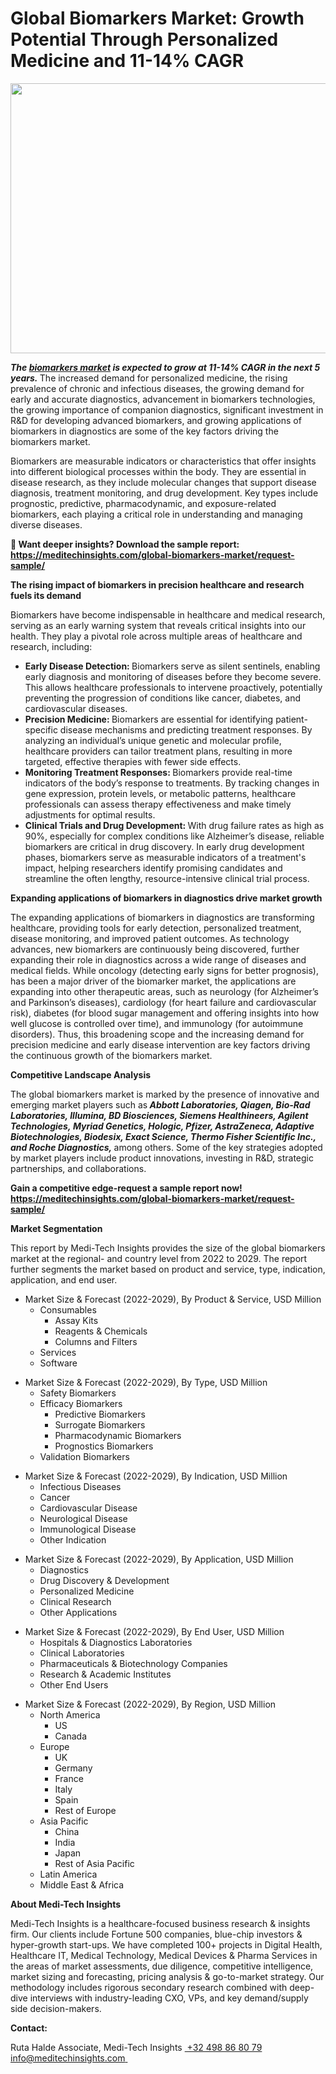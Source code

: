 <H1> Global Biomarkers Market: Growth Potential Through Personalized Medicine and 11-14% CAGR </H1>
<img class="alignnone size-full wp-image-1740" src="http://dailyinvestorhub.com/wp-content/uploads/2025/04/Biomarkers5.png" alt="" width="712" height="432" />

<strong><em>The </em></strong><a href="https://meditechinsights.com/global-biomarkers-market/"><strong><em>biomarkers market</em></strong></a><strong><em> is expected to grow at 11-14% CAGR in the next 5 years. </em></strong>The increased demand for personalized medicine, the rising prevalence of chronic and infectious diseases, the growing demand for early and accurate diagnostics, advancement in biomarkers technologies, the growing importance of companion diagnostics, significant investment in R&amp;D for developing advanced biomarkers, and growing applications of biomarkers in diagnostics are some of the key factors driving the biomarkers market.

Biomarkers are measurable indicators or characteristics that offer insights into different biological processes within the body. They are essential in disease research, as they include molecular changes that support disease diagnosis, treatment monitoring, and drug development. Key types include prognostic, predictive, pharmacodynamic, and exposure-related biomarkers, each playing a critical role in understanding and managing diverse diseases.

<strong>🔗 Want deeper insights? Download the sample report: </strong><strong>
</strong><a href="https://meditechinsights.com/global-biomarkers-market/request-sample/"><strong>https://meditechinsights.com/global-biomarkers-market/request-sample/</strong></a>

<strong>The rising impact of biomarkers in precision healthcare and research fuels its demand</strong>

Biomarkers have become indispensable in healthcare and medical research, serving as an early warning system that reveals critical insights into our health. They play a pivotal role across multiple areas of healthcare and research, including:
<ul>
 	<li><strong>Early Disease Detection: </strong>Biomarkers serve as silent sentinels, enabling early diagnosis and monitoring of diseases before they become severe. This allows healthcare professionals to intervene proactively, potentially preventing the progression of conditions like cancer, diabetes, and cardiovascular diseases.</li>
 	<li><strong>Precision Medicine: </strong>Biomarkers are essential for identifying patient-specific disease mechanisms and predicting treatment responses. By analyzing an individual’s unique genetic and molecular profile, healthcare providers can tailor treatment plans, resulting in more targeted, effective therapies with fewer side effects.</li>
 	<li><strong>Monitoring Treatment Responses: </strong>Biomarkers provide real-time indicators of the body’s response to treatments. By tracking changes in gene expression, protein levels, or metabolic patterns, healthcare professionals can assess therapy effectiveness and make timely adjustments for optimal results.</li>
 	<li><strong>Clinical Trials and Drug Development: </strong>With drug failure rates as high as 90%, especially for complex conditions like Alzheimer’s disease, reliable biomarkers are critical in drug discovery. In early drug development phases, biomarkers serve as measurable indicators of a treatment's impact, helping researchers identify promising candidates and streamline the often lengthy, resource-intensive clinical trial process.</li>
</ul>
<strong>Expanding applications of biomarkers in diagnostics drive market growth</strong>

The expanding applications of biomarkers in diagnostics are transforming healthcare, providing tools for early detection, personalized treatment, disease monitoring, and improved patient outcomes. As technology advances, new biomarkers are continuously being discovered, further expanding their role in diagnostics across a wide range of diseases and medical fields. While oncology (detecting early signs for better prognosis), has been a major driver of the biomarker market, the applications are expanding into other therapeutic areas, such as neurology (for Alzheimer’s and Parkinson’s diseases), cardiology (for heart failure and cardiovascular risk), diabetes (for blood sugar management and offering insights into how well glucose is controlled over time), and immunology (for autoimmune disorders). Thus, this broadening scope and the increasing demand for precision medicine and early disease intervention are key factors driving the continuous growth of the biomarkers market.

<strong>Competitive Landscape Analysis</strong>

The global biomarkers market is marked by the presence of innovative and emerging market players such as<strong><em> Abbott Laboratories, Qiagen, Bio-Rad Laboratories, Illumina, BD Biosciences, Siemens Healthineers, Agilent Technologies, Myriad Genetics, Hologic, Pfizer, AstraZeneca, Adaptive Biotechnologies, Biodesix, Exact Science, Thermo Fisher Scientific Inc., and Roche Diagnostics, </em></strong>among others. Some of the key strategies adopted by market players include product innovations, investing in R&amp;D, strategic partnerships, and collaborations.

<strong>Gain a competitive edge-request a sample report now!</strong><strong> </strong><strong>
</strong><a href="https://meditechinsights.com/global-biomarkers-market/request-sample/"><strong>https://meditechinsights.com/global-biomarkers-market/request-sample/</strong></a>

<strong>Market Segmentation</strong>

This report by Medi-Tech Insights provides the size of the global biomarkers market at the regional- and country level from 2022 to 2029. The report further segments the market based on product and service, type, indication, application, and end user.
<ul>
 	<li>Market Size &amp; Forecast (2022-2029), By Product &amp; Service, USD Million
<ul>
 	<li>Consumables
<ul>
 	<li>Assay Kits</li>
 	<li>Reagents &amp; Chemicals</li>
 	<li>Columns and Filters</li>
</ul>
</li>
 	<li>Services</li>
 	<li>Software</li>
</ul>
</li>
</ul>
<ul>
 	<li>Market Size &amp; Forecast (2022-2029), By Type, USD Million
<ul>
 	<li>Safety Biomarkers</li>
 	<li>Efficacy Biomarkers
<ul>
 	<li>Predictive Biomarkers</li>
 	<li>Surrogate Biomarkers</li>
 	<li>Pharmacodynamic Biomarkers</li>
 	<li>Prognostics Biomarkers</li>
</ul>
</li>
 	<li>Validation Biomarkers</li>
</ul>
</li>
</ul>
<ul>
 	<li>Market Size &amp; Forecast (2022-2029), By Indication, USD Million
<ul>
 	<li>Infectious Diseases</li>
 	<li>Cancer</li>
 	<li>Cardiovascular Disease</li>
 	<li>Neurological Disease</li>
 	<li>Immunological Disease</li>
 	<li>Other Indication</li>
</ul>
</li>
</ul>
<ul>
 	<li>Market Size &amp; Forecast (2022-2029), By Application, USD Million
<ul>
 	<li>Diagnostics</li>
 	<li>Drug Discovery &amp; Development</li>
 	<li>Personalized Medicine</li>
 	<li>Clinical Research</li>
 	<li>Other Applications</li>
</ul>
</li>
</ul>
<ul>
 	<li>Market Size &amp; Forecast (2022-2029), By End User, USD Million
<ul>
 	<li>Hospitals &amp; Diagnostics Laboratories</li>
 	<li>Clinical Laboratories</li>
 	<li>Pharmaceuticals &amp; Biotechnology Companies</li>
 	<li>Research &amp; Academic Institutes</li>
 	<li>Other End Users</li>
</ul>
</li>
</ul>
<ul>
 	<li>Market Size &amp; Forecast (2022-2029), By Region, USD Million
<ul>
 	<li>North America
<ul>
 	<li>US</li>
 	<li>Canada</li>
</ul>
</li>
 	<li>Europe
<ul>
 	<li>UK</li>
 	<li>Germany</li>
 	<li>France</li>
 	<li>Italy</li>
 	<li>Spain</li>
 	<li>Rest of Europe</li>
</ul>
</li>
 	<li>Asia Pacific
<ul>
 	<li>China</li>
 	<li>India</li>
 	<li>Japan</li>
 	<li>Rest of Asia Pacific</li>
</ul>
</li>
 	<li>Latin America</li>
 	<li>Middle East &amp; Africa</li>
</ul>
</li>
</ul>
<strong>About Medi-Tech Insights</strong>

Medi-Tech Insights is a healthcare-focused business research &amp; insights firm. Our clients include Fortune 500 companies, blue-chip investors &amp; hyper-growth start-ups. We have completed 100+ projects in Digital Health, Healthcare IT, Medical Technology, Medical Devices &amp; Pharma Services in the areas of market assessments, due diligence, competitive intelligence, market sizing and forecasting, pricing analysis &amp; go-to-market strategy. Our methodology includes rigorous secondary research combined with deep-dive interviews with industry-leading CXO, VPs, and key demand/supply side decision-makers.

<strong>Contact:</strong>

Ruta Halde
Associate, Medi-Tech Insights
<u> +32 498 86 80 79
</u><a href="mailto:info@meditechinsights.com">info@meditechinsights.com</a><u> </u>
